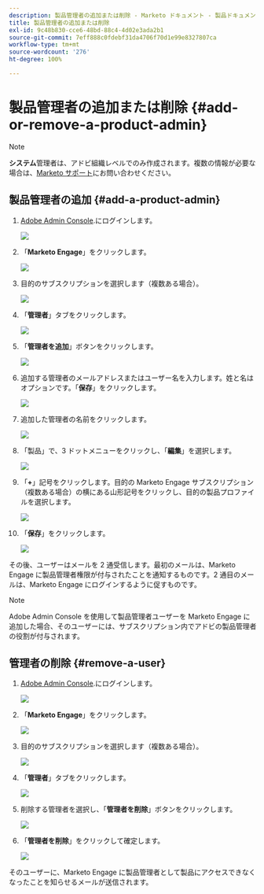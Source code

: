 ```yaml
---
description: 製品管理者の追加または削除 - Marketo ドキュメント - 製品ドキュメント
title: 製品管理者の追加または削除
exl-id: 9c48b830-cce6-48bd-88c4-4d02e3ada2b1
source-git-commit: 7eff888c0fdebf31da4706f70d1e99e8327807ca
workflow-type: tm+mt
source-wordcount: '276'
ht-degree: 100%

---
```


# 製品管理者の追加または削除 {#add-or-remove-a-product-admin}

>[!NOTE]
>
>**システム**&#x200B;管理者は、アドビ組織レベルでのみ作成されます。複数の情報が必要な場合は、[Marketo サポート](https://nation.marketo.com/t5/support/ct-p/Support)にお問い合わせください。

## 製品管理者の追加 {#add-a-product-admin}

1. [Adobe Admin Console](https://adminconsole.adobe.com/).にログインします。

   ![](assets/add-or-remove-a-product-admin-1.png)

1. 「**Marketo Engage**」をクリックします。

   ![](assets/add-or-remove-a-product-admin-2.png)

1. 目的のサブスクリプションを選択します（複数ある場合）。

   ![](assets/add-or-remove-a-product-admin-3.png)

1. 「**管理者**」タブをクリックします。

   ![](assets/add-or-remove-a-product-admin-4.png)

1. 「**管理者を追加**」ボタンをクリックします。

   ![](assets/add-or-remove-a-product-admin-5.png)

1. 追加する管理者のメールアドレスまたはユーザー名を入力します。姓と名はオプションです。「**保存**」をクリックします。

   ![](assets/add-or-remove-a-product-admin-6.png)

1. 追加した管理者の名前をクリックします。

   ![](assets/add-or-remove-a-product-admin-7.png)

1. 「製品」で、3 ドットメニューをクリックし、「**編集**」を選択します。

   ![](assets/add-or-remove-a-product-admin-8.png)

1. 「**+**」記号をクリックします。目的の Marketo Engage サブスクリプション（複数ある場合）の横にある山形記号をクリックし、目的の製品プロファイルを選択します。

   ![](assets/add-or-remove-a-product-admin-9.png)

1. 「**保存**」をクリックします。

   ![](assets/add-or-remove-a-product-admin-10.png)

その後、ユーザーはメールを 2 通受信します。最初のメールは、Marketo Engage に製品管理者権限が付与されたことを通知するものです。2 通目のメールは、Marketo Engage にログインするように促すものです。

>[!NOTE]
>
>Adobe Admin Console を使用して製品管理者ユーザーを Marketo Engage に追加した場合、そのユーザーには、サブスクリプション内でアドビの製品管理者の役割が付与されます。

## 管理者の削除 {#remove-a-user}

1. [Adobe Admin Console](https://adminconsole.adobe.com/).にログインします。

   ![](assets/add-or-remove-a-product-admin-11.png)

1. 「**Marketo Engage**」をクリックします。

   ![](assets/add-or-remove-a-product-admin-12.png)

1. 目的のサブスクリプションを選択します（複数ある場合）。

   ![](assets/add-or-remove-a-product-admin-13.png)

1. 「**管理者**」タブをクリックします。

   ![](assets/add-or-remove-a-product-admin-14.png)

1. 削除する管理者を選択し、「**管理者を削除**」ボタンをクリックします。

   ![](assets/add-or-remove-a-product-admin-15.png)

1. 「**管理者を削除**」をクリックして確定します。

   ![](assets/add-or-remove-a-product-admin-16.png)

そのユーザーに、Marketo Engage に製品管理者として製品にアクセスできなくなったことを知らせるメールが送信されます。
